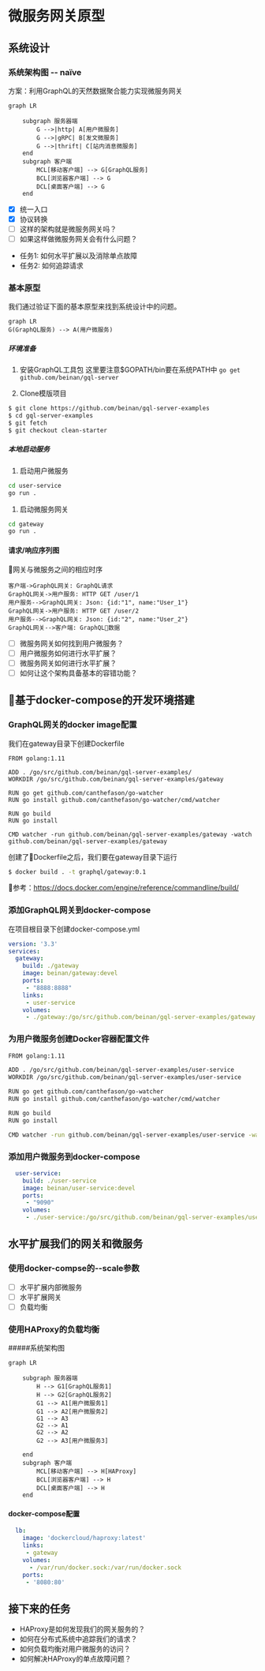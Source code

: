 # 微服务网关原型

## 系统设计

### 系统架构图 -- naïve
方案：利用GraphQL的天然数据聚合能力实现微服务网关
```mermaid
graph LR

    subgraph 服务器端
        G -->|http| A[用户微服务]
        G -->|gRPC| B[发文微服务]
        G -->|thrift| C[站内消息微服务]
    end
    subgraph 客户端
        MCL[移动客户端] --> G[GraphQL服务]
        BCL[浏览器客户端] --> G
        DCL[桌面客户端] --> G
    end
```
- [X] 统一入口
- [X] 协议转换
- [ ] 这样的架构就是微服务网关吗？
- [ ] 如果这样做微服务网关会有什么问题？

* 任务1: 如何水平扩展以及消除单点故障
* 任务2: 如何追踪请求


### 基本原型

我们通过验证下面的基本原型来找到系统设计中的问题。

```mermaid
graph LR
G(GraphQL服务) --> A(用户微服务) 
```
##### 环境准备

1. 安装GraphQL工具包
这里要注意$GOPATH/bin要在系统PATH中
`go get github.com/beinan/gql-server`

1. Clone模版项目
```zsh
$ git clone https://github.com/beinan/gql-server-examples
$ cd gql-server-examples
$ git fetch
$ git checkout clean-starter
```

##### 本地启动服务

1. 启动用户微服务
```zsh
cd user-service  
go run .
```
1. 启动微服务网关
```zsh
cd gateway 
go run .
```


#### 请求/响应序列图

网关与微服务之间的相应时序

```sequence
客户端->GraphQL网关: GraphQL请求
GraphQL网关->用户服务: HTTP GET /user/1
用户服务-->GraphQL网关: Json: {id:"1", name:"User_1"}
GraphQL网关->用户服务: HTTP GET /user/2
用户服务-->GraphQL网关: Json: {id:"2", name:"User_2"}
GraphQL网关-->客户端: GraphQL数据 
```
- [ ] 微服务网关如何找到用户微服务？ 
- [ ] 用户微服务如何进行水平扩展？
- [ ] 微服务网关如何进行水平扩展？
- [ ] 如何让这个架构具备基本的容错功能？

## 基于docker-compose的开发环境搭建

### GraphQL网关的docker image配置
我们在gateway目录下创建Dockerfile
```
FROM golang:1.11

ADD . /go/src/github.com/beinan/gql-server-examples/
WORKDIR /go/src/github.com/beinan/gql-server-examples/gateway

RUN go get github.com/canthefason/go-watcher
RUN go install github.com/canthefason/go-watcher/cmd/watcher

RUN go build
RUN go install

CMD watcher -run github.com/beinan/gql-server-examples/gateway -watch github.com/beinan/gql-server-examples/gateway
```

创建了Dockerfile之后，我们要在gateway目录下运行
```zsh
$ docker build . -t graphql/gateway:0.1
```
参考：https://docs.docker.com/engine/reference/commandline/build/

### 添加GraphQL网关到docker-compose
在项目根目录下创建docker-compose.yml
```yml
version: '3.3'
services:
  gateway:
    build: ./gateway
    image: beinan/gateway:devel
    ports:
     - "8888:8888"
    links:
     - user-service
    volumes:
     - ./gateway:/go/src/github.com/beinan/gql-server-examples/gateway
```

### 为用户微服务创建Docker容器配置文件

```zsh
FROM golang:1.11

ADD . /go/src/github.com/beinan/gql-server-examples/user-service
WORKDIR /go/src/github.com/beinan/gql-server-examples/user-service

RUN go get github.com/canthefason/go-watcher
RUN go install github.com/canthefason/go-watcher/cmd/watcher

RUN go build
RUN go install

CMD watcher -run github.com/beinan/gql-server-examples/user-service -watch github.com/beinan/gql-server-examples/user-service

```

### 添加用户微服务到docker-compose

```yml
  user-service:
    build: ./user-service
    image: beinan/user-service:devel
    ports:
     - "9090"
    volumes:
     - ./user-service:/go/src/github.com/beinan/gql-server-examples/user-service
```

## 水平扩展我们的网关和微服务

### 使用docker-compse的--scale参数
- [ ] 水平扩展内部微服务
- [ ] 水平扩展网关
- [ ] 负载均衡

### 使用HAProxy的负载均衡

#####系统架构图
```mermaid
graph LR

    subgraph 服务器端
        H --> G1[GraphQL服务1]
        H --> G2[GraphQL服务2]
        G1 --> A1[用户微服务1]
        G1 --> A2[用户微服务2]
        G1 --> A3
        G2 --> A1
        G2 --> A2
        G2 --> A3[用户微服务3]
        
    end
    subgraph 客户端
        MCL[移动客户端] --> H[HAProxy]
        BCL[浏览器客户端] --> H
        DCL[桌面客户端] --> H
    end
```
#### docker-compose配置

```yml
  lb:
    image: 'dockercloud/haproxy:latest'
    links:
     - gateway
    volumes:
      - /var/run/docker.sock:/var/run/docker.sock
    ports:
     - '8080:80'
```

## 接下来的任务

* HAProxy是如何发现我们的网关服务的？
* 如何在分布式系统中追踪我们的请求？
* 如何负载均衡对用户微服务的访问？
* 如何解决HAProxy的单点故障问题？